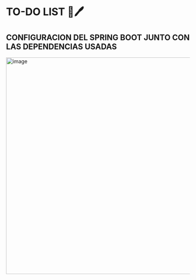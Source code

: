 # TO-DO LIST 📒🖊️
## CONFIGURACION DEL SPRING BOOT JUNTO CON LAS DEPENDENCIAS USADAS
<img width="1325" height="593" alt="image" src="https://github.com/user-attachments/assets/3de0dbbf-a722-4b3e-a499-18a671564e29" />
